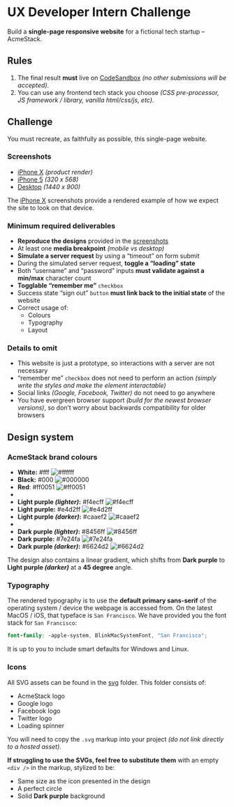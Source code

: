 # UX Developer Intern Challenge

Build a **single-page responsive website** for a fictional tech startup – AcmeStack.

## Rules

1. The final result **must** live on [CodeSandbox](https://codesandbox.io/) _(no other submissions will be accepted)_.
2. You can use any frontend tech stack you choose _(CSS pre-processor, JS framework / library, vanilla html/css/js, etc)_.

## Challenge

You must recreate, as faithfully as possible, this single-page website.

### Screenshots

- [iPhone X](screenshots/iphone-x) _(product render)_
- [iPhone 5](screenshots/iphone-5) _(320 x 568)_
- [Desktop](screenshots/desktop) _(1440 x 900)_

The [iPhone X](screenshots/iphone-x) screenshots provide a rendered example of how we expect the site to look on that device.

### Minimum required deliverables

- **Reproduce the designs** provided in the [screenshots](screenshots)
- At least one **media breakpoint** _(mobile vs desktop)_
- **Simulate a server request** by using a “timeout” on form submit
- During the simulated server request, **toggle a “loading” state**
- Both “username” and “password” inputs **must validate against a min/max** character count
- **Togglable “remember me”** `checkbox`
- Success state “sign out” `button` **must link back to the initial state** of the website
- Correct usage of:
  - Colours
  - Typography
  - Layout

### Details to omit

- This website is just a prototype, so interactions with a server are not necessary
- “remember me” `checkbox` does not need to perform an action _(simply write the styles and make the element interactable)_
- Social links _(Google, Facebook, Twitter)_ do not need to go anywhere
- You have evergreen browser support _(build for the newest browser versions)_, so don’t worry about backwards compatibility for older browsers

## Design system

### AcmeStack brand colours

- **White:** #fff ![#ffffff](https://placehold.it/14/ffffff/000000?text=+)
- **Black:** #000 ![#000000](https://placehold.it/14/000000/000000?text=+)
- **Red**: #ff0051 ![#ff0051](https://placehold.it/14/ff0051/000000?text=+)
-
- **Light purple _(lighter)_:** #f4ecff ![#f4ecff](https://placehold.it/14/f4ecff/000000?text=+)
- **Light purple:** #e4d2ff ![#e4d2ff](https://placehold.it/14/e4d2ff/000000?text=+)
- **Light purple _(darker)_:** #caaef2 ![#caaef2](https://placehold.it/14/caaef2/000000?text=+)
-
- **Dark purple _(lighter)_:** #8456ff ![#8456ff](https://placehold.it/14/8456ff/000000?text=+)
- **Dark purple:** #7e24fa ![#7e24fa](https://placehold.it/14/7e24fa/000000?text=+)
- **Dark purple _(darker)_:** #6624d2 ![#6624d2](https://placehold.it/14/6624d2/000000?text=+)

The design also contains a linear gradient, which shifts from **Dark purple** to **Light purple _(darker)_** at a **45 degree** angle.

### Typography

The rendered typography is to use the **default primary sans-serif** of the operating system / device the webpage is accessed from. On the latest MacOS / iOS, that typeface is `San Francisco`. We have provided you the font stack for `San Francisco`:

```scss
font-family: -apple-system, BlinkMacSystemFont, "San Francisco";
```

It is up to you to include smart defaults for Windows and Linux.

### Icons

All SVG assets can be found in the [svg](svg) folder. This folder consists of:

- AcmeStack logo
- Google logo
- Facebook logo
- Twitter logo
- Loading spinner

You will need to copy the `.svg` markup into your project _(do not link directly to a hosted asset)_.

**If struggling to use the SVGs, feel free to substitute them** with an empty `<div />` in the markup, stylized to be:

- Same size as the icon presented in the design
- A perfect circle
- Solid **Dark purple** background
